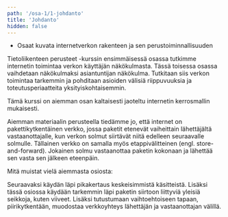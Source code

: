 ```yaml
---
path: '/osa-1/1-johdanto'
title: 'Johdanto'
hidden: false
---
```


<text-box variant='learningObjectives' name='Oppimistavoitteet'>

- Osaat kuvata internetverkon rakenteen ja sen perustoiminnallisuuden


</text-box>

Tietoliikenteen perusteet -kurssin ensimmäisessä osassa tutkimme internetin toimintaa verkon käyttäjän näkökulmasta. Tässä toisessa osassa vaihdetaan näkökulmaksi asiantuntijan näkökulma. Tutkitaan siis verkon toimintaa tarkemmin ja pohditaan asioiden välisiä riippuvuuksia ja toteutusperiaatteita yksityiskohtaisemmin.

Tämä kurssi on aiemman osan kaltaisesti jaoteltu internetin kerrosmallin mukaisesti. 

Aiemman materiaalin perusteella tiedämme jo, että internet on pakettikytkentäinen verkko, jossa paketit etenevät vaiheittain lähettäjältä vastaanottajalle, kun verkon solmut siirtävät niitä edelleen seuraavalle solmulle. Tällainen verkko on samalla myös etappivälitteinen (engl. store-and-forward). Jokainen solmu vastaanottaa paketin kokonaan ja lähettää sen vasta sen jälkeen eteenpäin.



Mitä muistat vielä aiemmasta osiosta:
<quiz id="b0dd9db6-8cd7-4e67-bd32-e9cca664b918"></quiz>

Seuraavaksi käydän läpi pikakertaus keskeisimmistä käsitteistä.
Lisäksi tässä osiossa käydään tarkemmin läpi paketin siirtoon liittyviä yleisiä seikkoja, kuten viiveet. Lisäksi tutustumaan vaihtoehtoiseen tapaan, piirikytkentään, muodostaa verkkoyhteys lähettäjän ja vastaanottajan välillä. 






